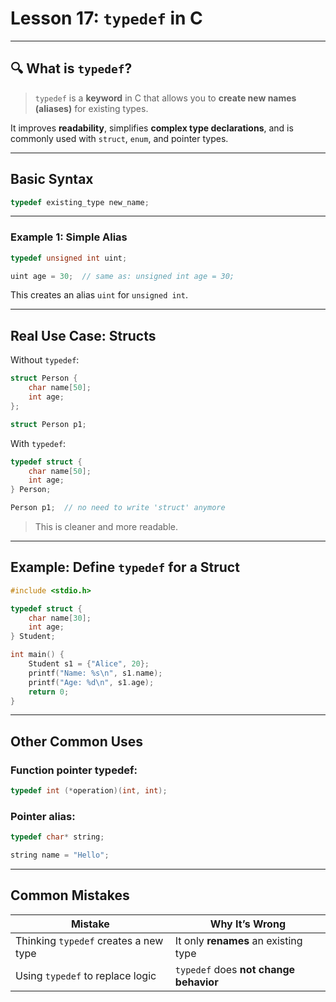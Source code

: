# Lesson 17: `typedef` in C

---

## 🔍 What is `typedef`?

> `typedef` is a **keyword** in C that allows you to **create new names (aliases)** for existing types.

It improves **readability**, simplifies **complex type declarations**, and is commonly used with `struct`, `enum`, and pointer types.

---

## Basic Syntax

```c
typedef existing_type new_name;
```

---

### Example 1: Simple Alias

```c
typedef unsigned int uint;

uint age = 30;  // same as: unsigned int age = 30;
```

This creates an alias `uint` for `unsigned int`.

---

## Real Use Case: Structs

Without `typedef`:

```c
struct Person {
    char name[50];
    int age;
};

struct Person p1;
```

With `typedef`:

```c
typedef struct {
    char name[50];
    int age;
} Person;

Person p1;  // no need to write 'struct' anymore
```

> This is cleaner and more readable.

---

## Example: Define `typedef` for a Struct

```c
#include <stdio.h>

typedef struct {
    char name[30];
    int age;
} Student;

int main() {
    Student s1 = {"Alice", 20};
    printf("Name: %s\n", s1.name);
    printf("Age: %d\n", s1.age);
    return 0;
}
```

---

## Other Common Uses

### Function pointer typedef:

```c
typedef int (*operation)(int, int);
```

### Pointer alias:

```c
typedef char* string;

string name = "Hello";
```

---

## Common Mistakes

| Mistake                               | Why It’s Wrong                        |
|----------------------------------------|----------------------------------------|
| Thinking `typedef` creates a new type  | It only **renames** an existing type  |
| Using `typedef` to replace logic       | `typedef` does **not change behavior**|

